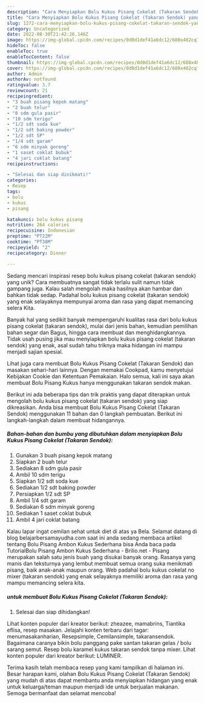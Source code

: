 ```yaml
---
description: "Cara Menyiapkan Bolu Kukus Pisang Cokelat (Takaran Sendok) yang Bisa Manjain Lidah"
title: "Cara Menyiapkan Bolu Kukus Pisang Cokelat (Takaran Sendok) yang Bisa Manjain Lidah"
slug: 1272-cara-menyiapkan-bolu-kukus-pisang-cokelat-takaran-sendok-yang-bisa-manjain-lidah
category: Uncategorized
date: 2022-08-30T21:42:26.146Z
image: https://img-global.cpcdn.com/recipes/0d0d1def41a6dc12/680x482cq70/bolu-kukus-pisang-cokelat-takaran-sendok-foto-resep-utama.jpg
hideToc: false
enableToc: true
enableTocContent: false
thumbnail: https://img-global.cpcdn.com/recipes/0d0d1def41a6dc12/680x482cq70/bolu-kukus-pisang-cokelat-takaran-sendok-foto-resep-utama.jpg
cover: https://img-global.cpcdn.com/recipes/0d0d1def41a6dc12/680x482cq70/bolu-kukus-pisang-cokelat-takaran-sendok-foto-resep-utama.jpg
author: Admin
authorAv: notfound
ratingvalue: 3.7
reviewcount: 21
recipeingredient:
- "3 buah pisang kepok matang"
- "2 buah telur"
- "8 sdm gula pasir"
- "10 sdm terigu"
- "1/2 sdt soda kue"
- "1/2 sdt baking powder"
- "1/2 sdt SP"
- "1/4 sdt garam"
- "6 sdm minyak goreng"
- "1 saset coklat bubuk"
- "4 jari coklat batang"
recipeinstructions:

- "Selesai dan siap dinikmati!"
categories:
- Resep
tags:
- bolu
- kukus
- pisang

katakunci: bolu kukus pisang 
nutrition: 264 calories
recipecuisine: Indonesian
preptime: "PT22M"
cooktime: "PT38M"
recipeyield: "2"
recipecategory: Dinner

---
```





Sedang mencari inspirasi resep bolu kukus pisang cokelat (takaran sendok) yang unik? Cara membuatnya sangat tidak terlalu sulit namun tidak gampang juga. Kalau salah mengolah maka hasilnya akan hambar dan bahkan tidak sedap. Padahal bolu kukus pisang cokelat (takaran sendok) yang enak selayaknya mempunyai aroma dan rasa yang dapat memancing selera Kita.





Banyak hal yang sedikit banyak mempengaruhi kualitas rasa dari bolu kukus pisang cokelat (takaran sendok), mulai dari jenis bahan, kemudian pemilihan bahan segar dan Bagus, hingga cara membuat dan menghidangkannya. Tidak usah pusing jika mau menyiapkan bolu kukus pisang cokelat (takaran sendok) yang enak,      asal sudah tahu triknya maka hidangan ini mampu menjadi sajian spesial.














Lihat juga cara membuat Bolu Kukus Pisang Cokelat (Takaran Sendok) dan masakan sehari-hari lainnya. Dengan memakai Cookpad, kamu menyetujui Kebijakan Cookie dan Ketentuan Pemakaian. Halo semua, kali ini saya akan membuat Bolu Pisang Kukus hanya menggunakan takaran sendok makan.






Berikut ini ada beberapa tips dan trik praktis yang dapat diterapkan untuk mengolah bolu kukus pisang cokelat (takaran sendok) yang siap dikreasikan. Anda bisa membuat Bolu Kukus Pisang Cokelat (Takaran Sendok) menggunakan 11 bahan dan 0 langkah pembuatan. Berikut ini langkah-langkah dalam membuat hidangannya.

<!--inarticleads1-->

##### Bahan-bahan dan bumbu yang dibutuhkan dalam menyiapkan Bolu Kukus Pisang Cokelat (Takaran Sendok):

1. Gunakan 3 buah pisang kepok matang
1. Siapkan 2 buah telur
1. Sediakan 8 sdm gula pasir
1. Ambil 10 sdm terigu
1. Siapkan 1/2 sdt soda kue
1. Sediakan 1/2 sdt baking powder
1. Persiapkan 1/2 sdt SP
1. Ambil 1/4 sdt garam
1. Sediakan 6 sdm minyak goreng
1. Sediakan 1 saset coklat bubuk
1. Ambil 4 jari coklat batang


Kalau lapar ingat cemilan sehat untuk diet di atas ya Bela. Selamat datang di blog belajarbersamayudha.com saat ini anda sedang membaca artikel tentang Bolu Pisang Ambon Kukus Sederhana bisa Anda baca pada TutorialBolu Pisang Ambon Kukus Sederhana - Brilio.net - Pisang merupakan salah satu jenis buah yang disukai banyak orang. Rasanya yang manis dan teksturnya yang lembut membuat semua orang suka menikmati pisang, baik anak-anak maupun orang. Web padahal bolu kukus cokelat no mixer (takaran sendok) yang enak selayaknya memiliki aroma dan rasa yang mampu memancing selera kita. 

<!--inarticleads2-->

#####  untuk membuat Bolu Kukus Pisang Cokelat (Takaran Sendok):


1. Selesai dan siap dihidangkan!

Lihat konten populer dari kreator berikut: zheazee, mamabrins, Tiantika eflisa, resep masakan. Jelajahi konten terbaru dari tagar: menumasakanharian, Resepsimple, Cemilansimple, takaransendok. Bagaimana caranya bikin bolu panggang pake santan takaran gelas / bolu sarang semut. Resep bolu karamel kukus takaran sendok tanpa mixer. Lihat konten populer dari kreator berikut: LUMINER. 

Terima kasih telah membaca resep yang kami tampilkan di halaman ini. Besar harapan kami, olahan Bolu Kukus Pisang Cokelat (Takaran Sendok) yang mudah di atas dapat membantu anda menyiapkan hidangan yang enak untuk keluarga/teman maupun menjadi ide untuk berjualan makanan. Semoga bermanfaat dan selamat mencoba!
